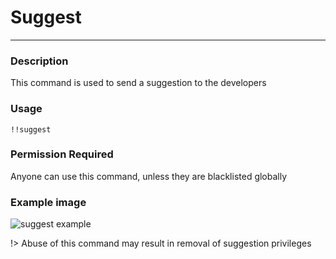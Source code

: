 # Suggest
---
### Description
This command is used to send a suggestion to the developers
### Usage
```
!!suggest 
```
### Permission Required
Anyone can use this command, unless they are blacklisted globally

### Example image
![suggest example](<https://cdn.glitch.com/55e919ff-bec9-42fb-9fa6-36af40d10af7%2Fsuggestion.PNG?v=1587143412166>)

!> Abuse of this command may result in removal of suggestion privileges
